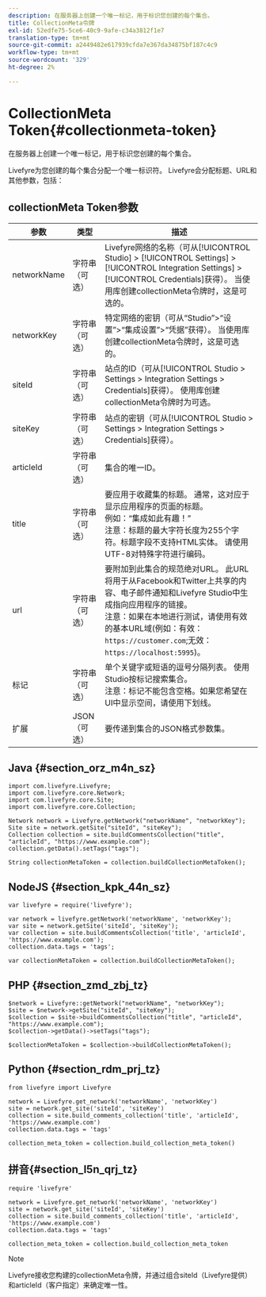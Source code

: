 ```yaml
---
description: 在服务器上创建一个唯一标记，用于标识您创建的每个集合。
title: CollectionMeta令牌
exl-id: 52edfe75-5ce6-40c9-9afe-c34a3812f1e7
translation-type: tm+mt
source-git-commit: a2449482e617939cfda7e367da34875bf187c4c9
workflow-type: tm+mt
source-wordcount: '329'
ht-degree: 2%

---
```


# CollectionMeta Token{#collectionmeta-token}

在服务器上创建一个唯一标记，用于标识您创建的每个集合。

Livefyre为您创建的每个集合分配一个唯一标识符。 Livefyre会分配标题、URL和其他参数，包括：

## collectionMeta Token参数

| 参数 | 类型 | 描述 |
|--- |--- |--- |
| networkName | 字符串（可选） | Livefyre网络的名称（可从[!UICONTROL Studio] > [!UICONTROL Settings] > [!UICONTROL Integration Settings] > [!UICONTROL Credentials]获得）。 当使用库创建collectionMeta令牌时，这是可选的。 |
| networkKey | 字符串（可选） | 特定网络的密钥（可从“Studio”>“设置”>“集成设置”>“凭据”获得）。 当使用库创建collectionMeta令牌时，这是可选的。 |
| siteId | 字符串（可选） | 站点的ID（可从[!UICONTROL Studio > Settings > Integration Settings > Credentials]获得）。 使用库创建collectionMeta令牌时为可选。 |
| siteKey | 字符串（可选） | 站点的密钥（可从[!UICONTROL Studio > Settings > Integration Settings > Credentials]获得）。 |
| articleId | 字符串（可选） | 集合的唯一ID。 |
| title | 字符串（可选） | 要应用于收藏集的标题。 通常，这对应于显示应用程序的页面的标题。 <br>例如：“集成如此有趣！”<br>注意：标题的最大字符长度为255个字符。标题字段不支持HTML实体。 请使用UTF-8对特殊字符进行编码。 |
| url | 字符串（可选） | 要附加到此集合的规范绝对URL。 此URL将用于从Facebook和Twitter上共享的内容、电子邮件通知和Livefyre Studio中生成指向应用程序的链接。 <br>注意：如果在本地进行测试，请使用有效的基本URL域(例如：有效： `https://customer.com`;无效： `https://localhost:5995`)。 |
| 标记 | 字符串（可选） | 单个关键字或短语的逗号分隔列表。 使用Studio按标记搜索集合。  </br>注意：标记不能包含空格。如果您希望在UI中显示空间，请使用下划线。 |
| 扩展 | JSON（可选） | 要传递到集合的JSON格式参数集。 |

## Java {#section_orz_m4n_sz}

```
import com.livefyre.Livefyre; 
import com.livefyre.core.Network; 
import com.livefyre.core.Site; 
import com.livefyre.core.Collection; 
  
Network network = Livefyre.getNetwork("networkName", "networkKey"); 
Site site = network.getSite("siteId", "siteKey"); 
Collection collection = site.buildCommentsCollection("title", "articleId", "https://www.example.com"); 
collection.getData().setTags("tags"); 
  
String collectionMetaToken = collection.buildCollectionMetaToken();
```

## NodeJS {#section_kpk_44n_sz}

```
var livefyre = require('livefyre'); 
  
var network = livefyre.getNetwork('networkName', 'networkKey'); 
var site = network.getSite('siteId', 'siteKey'); 
var collection = site.buildCommentsCollection('title', 'articleId', 'https://www.example.com'); 
collection.data.tags = 'tags'; 
  
var collectionMetaToken = collection.buildCollectionMetaToken(); 
```

## PHP {#section_zmd_zbj_tz}

```
$network = Livefyre::getNetwork("networkName", "networkKey"); 
$site = $network->getSite("siteId", "siteKey"); 
$collection = $site->buildCommentsCollection("title", "articleId", "https://www.example.com"); 
$collection->getData()->setTags("tags"); 
  
$collectionMetaToken = $collection->buildCollectionMetaToken();
```

## Python {#section_rdm_prj_tz}

```
from livefyre import Livefyre 
  
network = Livefyre.get_network('networkName', 'networkKey') 
site = network.get_site('siteId', 'siteKey') 
collection = site.build_comments_collection('title', 'articleId', 'https://www.example.com') 
collection.data.tags = 'tags' 
  
collection_meta_token = collection.build_collection_meta_token()
```

## 拼音{#section_l5n_qrj_tz}

```
require 'livefyre' 
  
network = Livefyre.get_network('networkName', 'networkKey') 
site = network.get_site('siteId', 'siteKey') 
collection = site.build_comments_collection('title', 'articleId', 'https://www.example.com') 
collection.data.tags = 'tags' 
  
collection_meta_token = collection.build_collection_meta_token 
```

>[!NOTE]
>
>Livefyre接收您构建的collectionMeta令牌，并通过组合siteId（Livefyre提供）和articleId（客户指定）来确定唯一性。
